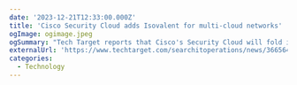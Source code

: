 ```yaml
---
date: '2023-12-21T12:33:00.000Z'
title: 'Cisco Security Cloud adds Isovalent for multi-cloud networks'
ogImage: ogimage.jpeg
ogSummary: "Tech Target reports that Cisco's Security Cloud will fold in Isovalent's cloud-native networking products, which use eBPF to automate multi-cloud network security and observability"
externalUrl: 'https://www.techtarget.com/searchitoperations/news/366564394/Cisco-Security-Cloud-adds-Isovalent-for-multi-cloud-networks'
categories:
  - Technology
---
```

